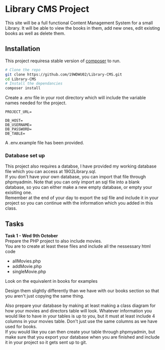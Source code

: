 # Library CMS Project

This site will be a full functional Content Management System for a small Library.
It will be able to view the books in them, add new ones, edit existing books as well as delete them.

## Installation

This project requiresa stable version of  [composer](https://getcomposer.org/) to run.

```bash
# Clone the repo
git clone https://github.com/19WDWU02/Library-CMS.git
cd Library-CMS
# Install the dependancies
composer install
```

Create a .env file in your root directory which will include the variable names needed for the project.

```shell
PROJECT_URL=

DB_HOST=
DB_USERNAME=
DB_PASSWORD=
DB_TABLE=
```
A .env.example file has been provided.

### Database set up
This project also requires a databse, I have provided my working database file which you can access at 1902Library.sql.  
If you don't have your own database, you can import that file through phpmyadmin.  Note that you can only import an sql file into a blank database, so you can either make a new empty database, or empty your exisiting one.  
Remember at the end of your day to export the sql file and include it in your project so you can continue with the information which you added in this class.

## Tasks
**Task 1 - Wed 9th October**  
Prepare the PHP project to also include movies.    
You are to create at least these files and include all the nessessary html code
- allMovies.php
- addMovie.php
- singleMovie.php

Look on the equivalent in books for examples

Design them slightly differently than we have with our books section so that you aren't just copying the same thing.

Also prepare your database by making at least making a class diagram for how your movies and directors table will look. Whatever information you would like to have in your tables is up to you, but it must at least include 4 columns in your movies table. Don't just use the same columns as we have used for books.  
If you would like you can then create your table through phpmyadmin, but make sure that you export your database when you are finished and include it in your project so it gets sent up to git.
